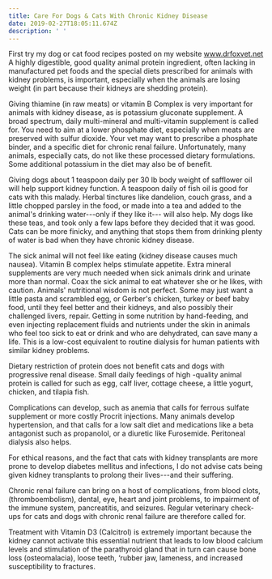 ```yaml
---
title: Care For Dogs & Cats With Chronic Kidney Disease
date: 2019-02-27T18:05:11.674Z
description: ' '
---
```

First try my dog or cat food recipes posted on my website www.drfoxvet.net A highly digestible, good quality animal protein ingredient, often lacking in manufactured pet foods and the special diets prescribed for animals with kidney problems, is important, especially when the animals are losing weight (in part because their kidneys are shedding protein).

Giving thiamine (in raw meats) or vitamin B Complex is very important for animals with kidney disease, as is potassium gluconate supplement. A broad spectrum, daily multi-mineral and multi-vitamin supplement is called for. You need to aim at a lower phosphate diet, especially when meats are preserved with sulfur dioxide. Your vet may want to prescribe a phosphate binder, and a specific diet for chronic renal failure. Unfortunately, many animals, especially cats, do not like these processed dietary formulations. Some additional potassium in the diet may also be of benefit.

Giving dogs about 1 teaspoon daily per 30 lb body weight of safflower oil will help support kidney function. A teaspoon daily of fish oil is good for cats with this malady. Herbal tinctures like dandelion, couch grass, and a little chopped parsley in the food, or made into a tea and added to the animal's drinking water---only if they like it--- will also help. My dogs like these teas, and took only a few laps before they decided that it was good. Cats can be more finicky, and anything that stops them from drinking plenty of water is bad when they have chronic kidney disease.

The sick animal will not feel like eating (kidney disease causes much nausea). Vitamin B complex helps stimulate appetite. Extra mineral supplements are very much needed when sick animals drink and urinate more than normal. Coax the sick animal to eat whatever she or he likes, with caution. Animals' nutritional wisdom is not perfect. Some may just want a little pasta and scrambled egg, or Gerber's chicken, turkey or beef baby food, until they feel better and their kidneys, and also possibly their challenged livers, repair. Getting in some nutrition by hand-feeding, and even injecting replacement fluids and nutrients under the skin in animals who feel too sick to eat or drink and who are dehydrated, can save many a life. This is a low-cost equivalent to routine dialysis for human patients with similar kidney problems.

Dietary restriction of protein does not benefit cats and dogs with progressive renal disease. Small daily feedings of high -quality animal protein is called for such as egg, calf liver, cottage cheese, a little yogurt, chicken, and tilapia fish.

Complications can develop, such as anemia that calls for ferrous sulfate supplement or more costly Procrit injections. Many animals develop hypertension, and that calls for a low salt diet and medications like a beta antagonist such as propanolol, or a diuretic like Furosemide. Peritoneal dialysis also helps.

For ethical reasons, and the fact that cats with kidney transplants are more prone to develop diabetes mellitus and infections, I do not advise cats being given kidney transplants to prolong their lives---and their suffering.

Chronic renal failure can bring on a host of complications, from blood clots, (thromboembolism), dental, eye, heart and joint problems, to impairment of the immune system, pancreatitis, and seizures. Regular veterinary check-ups for cats and dogs with chronic renal failure are therefore called for.

Treatment with Vitamin D3 (Calcitrol) is extremely important because the kidney cannot activate this essential nutrient that leads to low blood calcium levels and stimulation of the parathyroid gland that in turn can cause bone loss (osteomalacia), loose teeth, &#8216;rubber jaw, lameness, and increased susceptibility to fractures.

